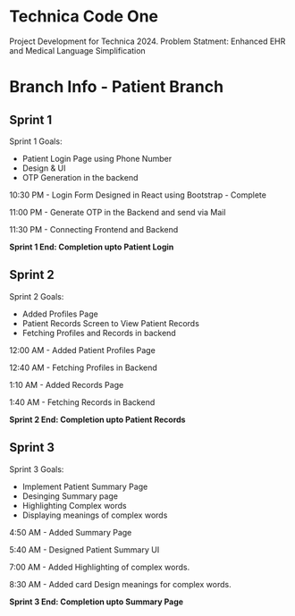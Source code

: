 # Technica Code One

Project Development for Technica 2024. Problem Statment: Enhanced EHR and Medical Language Simplification

# Branch Info - Patient Branch

## Sprint 1

Sprint 1 Goals:

- Patient Login Page using Phone Number
- Design & UI
- OTP Generation in the backend

10:30 PM - Login Form Designed in React using Bootstrap - Complete

11:00 PM - Generate OTP in the Backend and send via Mail

11:30 PM - Connecting Frontend and Backend

**Sprint 1 End: Completion upto Patient Login**

## Sprint 2

Sprint 2 Goals:

- Added Profiles Page
- Patient Records Screen to View Patient Records
- Fetching Profiles and Records in backend

12:00 AM - Added Patient Profiles Page

12:40 AM - Fetching Profiles in Backend

1:10 AM - Added Records Page

1:40 AM - Fetching Records in Backend

**Sprint 2 End: Completion upto Patient Records**

## Sprint 3

Sprint 3 Goals:

- Implement Patient Summary Page
- Desinging Summary page
- Highlighting Complex words
- Displaying meanings of complex words

4:50 AM - Added Summary Page

5:40 AM - Designed Patient Summary UI

7:00 AM - Added Highlighting of complex words.

8:30 AM - Added card Design meanings for complex words.

**Sprint 3 End: Completion upto Summary Page**
